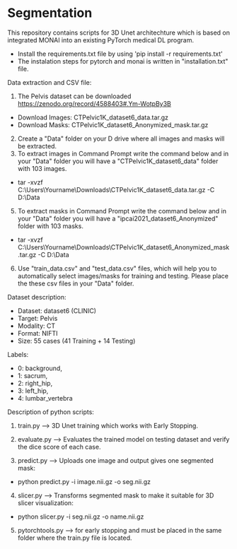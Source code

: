# Segmentation

This repository contains scripts for 3D Unet architechture which is based on integrated MONAI into an existing PyTorch medical DL program. 

* Install the requirements.txt file by using 'pip install -r requirements.txt'
* The instalation steps for pytorch and monai is written in "installation.txt" file.

Data extraction and CSV file:
1) The Pelvis dataset can be downloaded https://zenodo.org/record/4588403#.Ym-WotpBy3B
* Download Images: CTPelvic1K_dataset6_data.tar.gz
* Download Masks: CTPelvic1K_dataset6_Anonymized_mask.tar.gz
2) Create a "Data" folder on your D drive where all images and masks will be extracted. 
3) To extract images in Command Prompt write the command below and in your "Data" folder you will have a "CTPelvic1K_dataset6_data" folder with 103 images.
* tar -xvzf C:\Users\Yourname\Downloads\CTPelvic1K_dataset6_data.tar.gz -C D:\Data
5) To extract masks in Command Prompt write the command below and in your "Data" folder you will have a "ipcai2021_dataset6_Anonymized" folder with 103 masks.
* tar -xvzf C:\Users\Yourname\Downloads\CTPelvic1K_dataset6_Anonymized_mask.tar.gz -C D:\Data
6) Use "train_data.csv" and "test_data.csv" files, which will help you to automatically select images/masks for training and testing. Please place the these csv files in your "Data" folder.


Dataset description:
* Dataset: dataset6 (CLINIC) 
* Target: Pelvis
* Modality: CT
* Format: NIFTI
* Size: 55 cases (41 Training + 14 Testing)

Labels: 
* 0: background, 
* 1: sacrum, 
* 2: right_hip, 
* 3: left_hip, 
* 4: lumbar_vertebra    




Description of python scripts:

1) train.py --> 3D Unet training which works with Early Stopping. 

2) evaluate.py --> Evaluates the trained model on testing dataset and verify the dice score of each case. 
 
3) predict.py --> Uploads one image and output gives one segmented mask: 
* python predict.py -i image.nii.gz -o seg.nii.gz
     
4) slicer.py -->  Transforms segmented mask to make it suitable for 3D slicer visualization: 
* python slicer.py -i seg.nii.gz -o name.nii.gz

5) pytorchtools.py --> for early stopping and must be placed in the same folder where the train.py file is located. 
